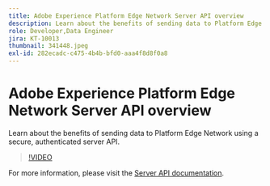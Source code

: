 ```yaml
---
title: Adobe Experience Platform Edge Network Server API overview
description: Learn about the benefits of sending data to Platform Edge Network using a secure, authenticated server API.
role: Developer,Data Engineer
jira: KT-10013
thumbnail: 341448.jpeg
exl-id: 282ecadc-c475-4b4b-bfd0-aaa4f8d8f0a8
---
```

# Adobe Experience Platform Edge Network Server API overview

Learn about the benefits of sending data to Platform Edge Network using a secure, authenticated server API. 

>[!VIDEO](https://video.tv.adobe.com/v/341448?quality=12&learn=on)

For more information, please visit the [Server API documentation](https://experienceleague.adobe.com/docs/experience-platform/edge-network-server-api/overview.html).
